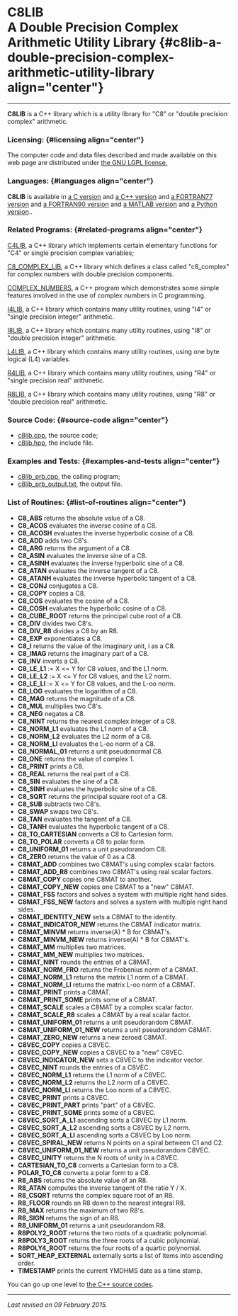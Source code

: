 C8LIB\
A Double Precision Complex Arithmetic Utility Library {#c8lib-a-double-precision-complex-arithmetic-utility-library align="center"}
=====================================================

------------------------------------------------------------------------

**C8LIB** is a C++ library which is a utility library for "C8" or
"double precision complex" arithmetic.

### Licensing: {#licensing align="center"}

The computer code and data files described and made available on this
web page are distributed under [the GNU LGPL
license.](../../txt/gnu_lgpl.txt)

### Languages: {#languages align="center"}

**C8LIB** is available in [a C version](../../c_src/c8lib/c8lib.md)
and [a C++ version](../../master/c8lib/c8lib.md) and [a FORTRAN77
version](../../f77_src/c8lib/c8lib.md) and [a FORTRAN90
version](../../f_src/c8lib/c8lib.md) and [a MATLAB
version](../../m_src/c8lib/c8lib.md) and [a Python
version](../../m_src/c8lib/c8lib.md)..

### Related Programs: {#related-programs align="center"}

[C4LIB](../../master/c4lib/c4lib.md), a C++ library which implements
certain elementary functions for "C4" or single precision complex
variables;

[C8\_COMPLEX\_LIB](../../master/c8_complex_lib/c8_complex_lib.md), a
C++ library which defines a class called "c8\_complex" for complex
numbers with double precision components.

[COMPLEX\_NUMBERS](../../master/complex_numbers/complex_numbers.md),
a C++ program which demonstrates some simple features involved in the
use of complex numbers in C programming.

[I4LIB](../../master/i4lib/i4lib.md), a C++ library which contains
many utility routines, using "I4" or "single precision integer"
arithmetic.

[I8LIB](../../master/i8lib/i8lib.md), a C++ library which contains
many utility routines, using "I8" or "double precision integer"
arithmetic.

[L4LIB](../../master/l4lib/l4lib.md), a C++ library which contains
many utility routines, using one byte logical (L4) variables.

[R4LIB](../../master/r4lib/r4lib.md), a C++ library which contains
many utility routines, using "R4" or "single precision real" arithmetic.

[R8LIB](../../master/r8lib/r8lib.md), a C++ library which contains
many utility routines, using "R8" or "double precision real" arithmetic.

### Source Code: {#source-code align="center"}

-   [c8lib.cpp](c8lib.cpp), the source code;
-   [c8lib.hpp](c8lib.hpp), the include file.

### Examples and Tests: {#examples-and-tests align="center"}

-   [c8lib\_prb.cpp](c8lib_prb.cpp), the calling program;
-   [c8lib\_prb\_output.txt](c8lib_prb_output.txt), the output file.

### List of Routines: {#list-of-routines align="center"}

-   **C8\_ABS** returns the absolute value of a C8.
-   **C8\_ACOS** evaluates the inverse cosine of a C8.
-   **C8\_ACOSH** evaluates the inverse hyperbolic cosine of a C8.
-   **C8\_ADD** adds two C8's.
-   **C8\_ARG** returns the argument of a C8.
-   **C8\_ASIN** evaluates the inverse sine of a C8.
-   **C8\_ASINH** evaluates the inverse hyperbolic sine of a C8.
-   **C8\_ATAN** evaluates the inverse tangent of a C8.
-   **C8\_ATANH** evaluates the inverse hyperbolic tangent of a C8.
-   **C8\_CONJ** conjugates a C8.
-   **C8\_COPY** copies a C8.
-   **C8\_COS** evaluates the cosine of a C8.
-   **C8\_COSH** evaluates the hyperbolic cosine of a C8.
-   **C8\_CUBE\_ROOT** returns the principal cube root of a C8.
-   **C8\_DIV** divides two C8's.
-   **C8\_DIV\_R8** divides a C8 by an R8.
-   **C8\_EXP** exponentiates a C8.
-   **C8\_I** returns the value of the imaginary unit, i as a C8.
-   **C8\_IMAG** returns the imaginary part of a C8.
-   **C8\_INV** inverts a C8.
-   **C8\_LE\_L1** := X &lt;= Y for C8 values, and the L1 norm.
-   **C8\_LE\_L2** := X &lt;= Y for C8 values, and the L2 norm.
-   **C8\_LE\_LI** := X &lt;= Y for C8 values, and the L-oo norm.
-   **C8\_LOG** evaluates the logarithm of a C8.
-   **C8\_MAG** returns the magnitude of a C8.
-   **C8\_MUL** multiplies two C8's.
-   **C8\_NEG** negates a C8.
-   **C8\_NINT** returns the nearest complex integer of a C8.
-   **C8\_NORM\_L1** evaluates the L1 norm of a C8.
-   **C8\_NORM\_L2** evaluates the L2 norm of a C8.
-   **C8\_NORM\_LI** evaluates the L-oo norm of a C8.
-   **C8\_NORMAL\_01** returns a unit pseudonormal C8.
-   **C8\_ONE** returns the value of complex 1.
-   **C8\_PRINT** prints a C8.
-   **C8\_REAL** returns the real part of a C8.
-   **C8\_SIN** evaluates the sine of a C8.
-   **C8\_SINH** evaluates the hyperbolic sine of a C8.
-   **C8\_SQRT** returns the principal square root of a C8.
-   **C8\_SUB** subtracts two C8's.
-   **C8\_SWAP** swaps two C8's.
-   **C8\_TAN** evaluates the tangent of a C8.
-   **C8\_TANH** evaluates the hyperbolic tangent of a C8.
-   **C8\_TO\_CARTESIAN** converts a C8 to Cartesian form.
-   **C8\_TO\_POLAR** converts a C8 to polar form.
-   **C8\_UNIFORM\_01** returns a unit pseudorandom C8.
-   **C8\_ZERO** returns the value of 0 as a C8.
-   **C8MAT\_ADD** combines two C8MAT's using complex scalar factors.
-   **C8MAT\_ADD\_R8** combines two C8MAT's using real scalar factors.
-   **C8MAT\_COPY** copies one C8MAT to another.
-   **C8MAT\_COPY\_NEW** copies one C8MAT to a "new" C8MAT.
-   **C8MAT\_FSS** factors and solves a system with multiple right hand
    sides.
-   **C8MAT\_FSS\_NEW** factors and solves a system with multiple right
    hand sides.
-   **C8MAT\_IDENTITY\_NEW** sets a C8MAT to the identity.
-   **C8MAT\_INDICATOR\_NEW** returns the C8MAT indicator matrix.
-   **C8MAT\_MINVM** returns inverse(A) \* B for C8MAT's.
-   **C8MAT\_MINVM\_NEW** returns inverse(A) \* B for C8MAT's.
-   **C8MAT\_MM** multiplies two matrices.
-   **C8MAT\_MM\_NEW** multiplies two matrices.
-   **C8MAT\_NINT** rounds the entries of a C8MAT.
-   **C8MAT\_NORM\_FRO** returns the Frobenius norm of a C8MAT.
-   **C8MAT\_NORM\_L1** returns the matrix L1 norm of a C8MAT.
-   **C8MAT\_NORM\_LI** returns the matrix L-oo norm of a C8MAT.
-   **C8MAT\_PRINT** prints a C8MAT.
-   **C8MAT\_PRINT\_SOME** prints some of a C8MAT.
-   **C8MAT\_SCALE** scales a C8MAT by a complex scalar factor.
-   **C8MAT\_SCALE\_R8** scales a C8MAT by a real scalar factor.
-   **C8MAT\_UNIFORM\_01** returns a unit pseudorandom C8MAT.
-   **C8MAT\_UNIFORM\_01\_NEW** returns a unit pseudorandom C8MAT.
-   **C8MAT\_ZERO\_NEW** returns a new zeroed C8MAT.
-   **C8VEC\_COPY** copies a C8VEC.
-   **C8VEC\_COPY\_NEW** copies a C8VEC to a "new" C8VEC.
-   **C8VEC\_INDICATOR\_NEW** sets a C8VEC to the indicator vector.
-   **C8VEC\_NINT** rounds the entries of a C8VEC.
-   **C8VEC\_NORM\_L1** returns the L1 norm of a C8VEC.
-   **C8VEC\_NORM\_L2** returns the L2 norm of a C8VEC.
-   **C8VEC\_NORM\_LI** returns the Loo norm of a C8VEC.
-   **C8VEC\_PRINT** prints a C8VEC.
-   **C8VEC\_PRINT\_PART** prints "part" of a C8VEC.
-   **C8VEC\_PRINT\_SOME** prints some of a C8VEC.
-   **C8VEC\_SORT\_A\_L1** ascending sorts a C8VEC by L1 norm.
-   **C8VEC\_SORT\_A\_L2** ascending sorts a C8VEC by L2 norm.
-   **C8VEC\_SORT\_A\_LI** ascending sorts a C8VEC by Loo norm.
-   **C8VEC\_SPIRAL\_NEW** returns N points on a spiral between C1 and
    C2.
-   **C8VEC\_UNIFORM\_01\_NEW** returns a unit pseudorandom C8VEC.
-   **C8VEC\_UNITY** returns the N roots of unity in a C8VEC.
-   **CARTESIAN\_TO\_C8** converts a Cartesian form to a C8.
-   **POLAR\_TO\_C8** converts a polar form to a C8.
-   **R8\_ABS** returns the absolute value of an R8.
-   **R8\_ATAN** computes the inverse tangent of the ratio Y / X.
-   **R8\_CSQRT** returns the complex square root of an R8.
-   **R8\_FLOOR** rounds an R8 down to the nearest integral R8.
-   **R8\_MAX** returns the maximum of two R8's.
-   **R8\_SIGN** returns the sign of an R8.
-   **R8\_UNIFORM\_01** returns a unit pseudorandom R8.
-   **R8POLY2\_ROOT** returns the two roots of a quadratic polynomial.
-   **R8POLY3\_ROOT** returns the three roots of a cubic polynomial.
-   **R8POLY4\_ROOT** returns the four roots of a quartic polynomial.
-   **SORT\_HEAP\_EXTERNAL** externally sorts a list of items into
    ascending order.
-   **TIMESTAMP** prints the current YMDHMS date as a time stamp.

You can go up one level to [the C++ source codes](../cpp_src.md).

------------------------------------------------------------------------

*Last revised on 09 February 2015.*
